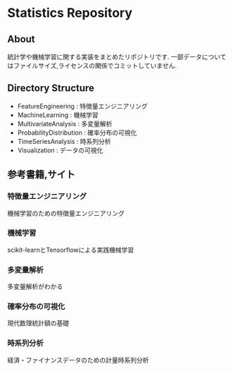# Statistics Repository

## About
統計学や機械学習に関する実装をまとめたリポジトリです.
一部データについてはファイルサイズ,ライセンスの関係でコミットしていません.

## Directory Structure
- FeatureEngineering : 特徴量エンジニアリング
- MachineLearning : 機械学習
- MultivariateAnalysis : 多変量解析
- ProbabilityDistribution : 確率分布の可視化
- TimeSeriesAnalysis : 時系列分析
- Visualization : データの可視化


## 参考書籍,サイト
### 特徴量エンジニアリング
機械学習のための特徴量エンジニアリング

### 機械学習
scikit-learnとTensorflowによる実践機械学習

### 多変量解析
多変量解析がわかる

### 確率分布の可視化
現代数理統計額の基礎

### 時系列分析
経済・ファイナンスデータのための計量時系列分析